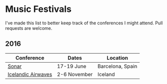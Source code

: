 # Music Festivals

I've made this list to better keep track of the conferences I might attend. Pull requests are welcome.

## 2016

| Conference                                       | Dates        | Location          |
| -------------------------------------------------|--------------|-------------------|
| [Sonar](https://sonar.es/en/2016/)               | 17-19 June   | Barcelona, Spain  |
| [Icelandic Airwaves](http://icelandairwaves.is/) | 2-6 November | Iceland           |
